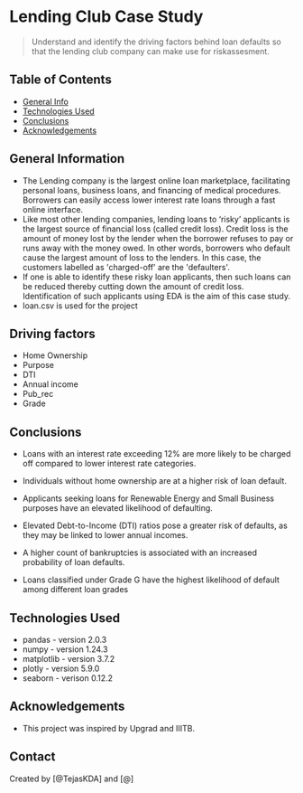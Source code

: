 # Lending Club Case Study
> Understand and identify the driving factors behind loan defaults so that the lending club company can make use for riskassesment.


## Table of Contents
* [General Info](#general-information)
* [Technologies Used](#technologies-used)
* [Conclusions](#conclusions)
* [Acknowledgements](#acknowledgements)


## General Information
- The Lending  company is the largest online loan marketplace, facilitating personal loans, business loans, and financing of 
  medical procedures. Borrowers can easily access lower interest rate loans through a fast online interface.
- Like most other lending companies, lending loans to ‘risky’ applicants is the largest source of financial loss (called 
  credit loss). Credit loss is the amount of money lost by the lender when the borrower refuses to pay or runs away with the 
  money owed. In other words, borrowers who default cause the largest amount of loss to the lenders. In this case, the 
  customers labelled as 'charged-off' are the 'defaulters'. 
- If one is able to identify these risky loan applicants, then such loans can be reduced thereby cutting down the amount of 
  credit loss. Identification of such applicants using EDA is the aim of this case study.
- loan.csv is used for the project

## Driving factors
- Home Ownership
- Purpose
- DTI
- Annual income
- Pub_rec
- Grade

## Conclusions
- Loans with an interest rate exceeding 12% are more likely to be charged off compared to lower interest rate categories.

- Individuals without home ownership are at a higher risk of loan default.

- Applicants seeking loans for Renewable Energy and Small Business purposes have an elevated likelihood of defaulting.

- Elevated Debt-to-Income (DTI) ratios pose a greater risk of defaults, as they may be linked to lower annual incomes.

- A higher count of bankruptcies is associated with an increased probability of loan defaults.

- Loans classified under Grade G have the highest likelihood of default among different loan grades

## Technologies Used
- pandas - version 2.0.3
- numpy - version 1.24.3
- matplotlib - version 3.7.2
- plotly - version 5.9.0
- seaborn - verison 0.12.2



## Acknowledgements

- This project was inspired by Upgrad and IIITB.



## Contact
Created by [@TejasKDA] and [@]


